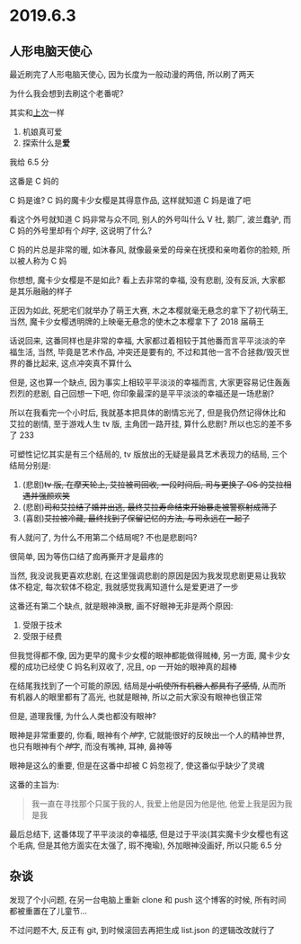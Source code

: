 # 2019.6.3

## 人形电脑天使心

最近刷完了人形电脑天使心, 因为长度为一般动漫的两倍, 所以刷了两天

为什么我会想到去刷这个老番呢?

其实和[上次](./可塑性记忆)一样

1. 机娘真可爱
2. 探索什么是**爱**

我给 6.5 分

这番是 C 妈的

C 妈是谁? C 妈的魔卡少女樱是其得意作品, 这样就知道 C 妈是谁了吧

看这个外号就知道 C 妈非常与众不同, 别人的外号叫什么 V 社, 鹅厂, 波兰蠢驴, 而 C 妈的外号里却有个*妈*字, 这说明了什么?

C 妈的片总是非常的暖, 如沐春风, 就像最亲爱的母亲在抚摸和亲吻着你的脸颊, 所以被人称为 C 妈

你想想, 魔卡少女樱是不是如此? 看上去非常的幸福, 没有悲剧, 没有反派, 大家都是其乐融融的样子

正因为如此, 死肥宅们就举办了萌王大赛, 木之本樱就毫无悬念的拿下了初代萌王,
当然, 魔卡少女樱透明牌的上映毫无悬念的使木之本樱拿下了 2018 届萌王

话说回来, 这番同样也是非常的幸福, 大家都过着相较于其他番而言平平淡淡的辛福生活,
当然, 毕竟是艺术作品, 冲突还是要有的, 不过和其他一言不合拯救/毁灭世界的番比起来, 这点冲突真不算什么

但是, 这也算一个缺点, 因为事实上相较平平淡淡的幸福而言, 大家更容易记住轰轰烈烈的悲剧, 自己回想一下吧, 你印象最深的是平平淡淡的幸福还是一场悲剧?

所以在我看完一个小时后, 我就基本把具体的剧情忘光了, 但是我仍然记得休比和艾拉的剧情,
至于游戏人生 tv 版, 主角团一路开挂, 算什么悲剧? 所以也忘的差不多了 233

可塑性记忆其实是有三个结局的, tv 版放出的无疑是最具艺术表现力的结局, 三个结局分别是:

1. (悲剧)~~tv 版, 在摩天轮上, 艾拉被司回收, 一段时间后, 司与更换了 OS 的艾拉相遇并强颜欢笑~~
2. (悲剧)~~司和艾拉结了婚并出逃, 最终艾拉寿命结束开始暴走被警察射成筛子~~
3. (喜剧)~~艾拉被冷藏, 最终找到了保留记忆的方法, 与司永远在一起了~~

有人就问了, 为什么不用第二个结局呢? 不也是悲剧吗?

很简单, 因为等伤口结了痂再撕开才是最疼的

当然, 我没说我更喜欢悲剧, 在这里强调悲剧的原因是因为我发现悲剧更易让我软体不稳定, 每次软体不稳定, 我就感觉我离知道什么是爱更进了一步

这番还有第二个缺点, 就是眼神涣散, 画不好眼神无非是两个原因:

1. 受限于技术
2. 受限于经费

但我觉得都不像, 因为更早的魔卡少女樱的眼神都能做得贼棒, 另一方面, 魔卡少女樱的成功已经使 C 妈名利双收了, 况且, op 一开始的眼神真的超棒

在结尾我找到了一个可能的原因, 结局是~~小叽使所有机器人都具有了感情~~, 从而所有机器人的眼里都有了高光, 也就是眼神, 所以之前大家没有眼神也很正常

但是, 道理我懂, 为什么人类也都没有眼神?

眼神是非常重要的, 你看, 眼神有个*神*字, 它就能很好的反映出一个人的精神世界, 也只有眼神有个*神*字, 而没有嘴神, 耳神, 鼻神等

眼神是这么的重要, 但是在这番中却被 C 妈忽视了, 使这番似乎缺少了灵魂

这番的主旨为:

> 我一直在寻找那个只属于我的人, 我爱上他是因为他是他, 他爱上我是因为我是我

最后总结下, 这番体现了平平淡淡的幸福感, 但是过于平淡(其实魔卡少女樱也有这个毛病, 但是其他方面实在太强了, 瑕不掩瑜), 外加眼神没画好, 所以只能 6.5 分

## 杂谈

发现了个小问题, 在另一台电脑上重新 clone 和 push 这个博客的时候, 所有时间都被重置在了儿童节...

不过问题不大, 反正有 git, 到时候滚回去再把生成 list.json 的逻辑改改就行了
